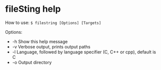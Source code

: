 # fileSting help
How to use: `$ filestring [Options] [Targets]`

Options:
- -h Show this help message
- -v Verbose output, prints output paths
- -l Language, followed by language specifier (C, C++ or cpp), default is C
- -o Output directory
